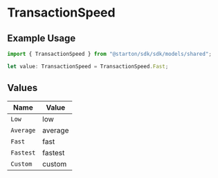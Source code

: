 # TransactionSpeed

## Example Usage

```typescript
import { TransactionSpeed } from "@starton/sdk/sdk/models/shared";

let value: TransactionSpeed = TransactionSpeed.Fast;
```

## Values

| Name      | Value     |
| --------- | --------- |
| `Low`     | low       |
| `Average` | average   |
| `Fast`    | fast      |
| `Fastest` | fastest   |
| `Custom`  | custom    |